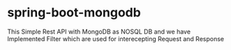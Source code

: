 # spring-boot-mongodb
This Simple Rest API with MongoDB as NOSQL DB and we have Implemented Filter which are used for interecepting Request and Response
